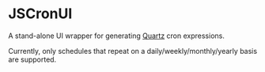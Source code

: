 JSCronUI
======

A stand-alone UI wrapper for generating [Quartz](http://quartz-scheduler.org/documentation/quartz-2.x/tutorials/crontrigger) cron expressions.

Currently, only schedules that repeat on a daily/weekly/monthly/yearly basis are supported.
